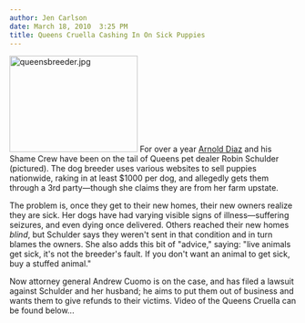 ```yaml
---
author: Jen Carlson
date: March 18, 2010  3:25 PM
title: Queens Cruella Cashing In On Sick Puppies
---
```


<p><span class="mt-enclosure mt-enclosure-image" style="display: inline;"> <img alt="queensbreeder.jpg" src="https://web.archive.org/web/20130223043204im_/http://gothamist.com/attachments/arts_jen/queensbreeder.jpg" width="225" height="169" class="image-left"> </span>For over a year <a href="https://web.archive.org/web/20130223043204/http://www.myfoxny.com/dpp/news/shame/queens-dog-breeder-part-4-20100317">Arnold Diaz</a> and his Shame Crew have been on the tail of Queens pet dealer Robin Schulder (pictured). The dog breeder uses various websites to sell puppies nationwide, raking in at least $1000 per dog, and allegedly gets them through a 3rd party&#x2014;though she claims they are from her farm upstate. </p>

<p>The problem is, once they get to their new homes, their new owners realize they are sick. Her dogs have had varying visible signs of illness&#x2014;suffering seizures, and even dying once delivered. Others reached their new homes <em>blind</em>, but Schulder says they weren&apos;t sent in that condition and in turn blames the owners. She also adds this bit of &quot;advice,&quot; saying: &quot;live animals get sick, it&apos;s not the breeder&apos;s fault. If you don&apos;t want an animal to get sick, buy a stuffed animal.&quot;</p>

<p>Now attorney general Andrew Cuomo is on the case, and has filed a lawsuit against Schulder and her husband; he aims to put them out of business and wants them to give refunds to their victims. Video of the Queens Cruella can be found below...</p>